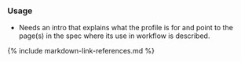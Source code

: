 
### Usage
* Needs an intro that explains what the profile is for and point to the page(s) in the spec where its use in workflow is described.


{% include markdown-link-references.md %}
